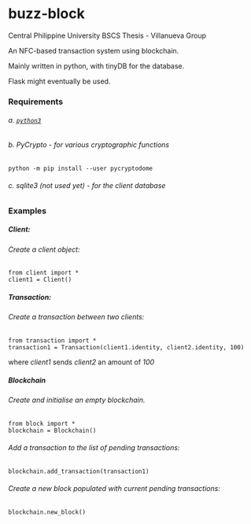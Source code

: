 # buzz-block

Central Philippine University BSCS Thesis - Villanueva Group

An NFC-based transaction system using blockchain.

Mainly written in python, with tinyDB for the database.

Flask might eventually be used.

### Requirements

###### a. [`python3`](https://www.python.org/downloads/)

###### b. PyCrypto - for various cryptographic functions

```
python -m pip install --user pycryptodome
```

###### c. sqlite3 (not used yet) - for the client database

### Examples

##### Client:

###### Create a client object:

```
from client import *
client1 = Client()
```

##### Transaction:

###### Create a transaction between two clients:

```
from transaction import *
transaction1 = Transaction(client1.identity, client2.identity, 100)
```

where _client1_ sends _client2_ an amount of _100_


##### Blockchain

###### Create and initialise an empty blockchain.

```
from block import *
blockchain = Blockchain()
```

###### Add a transaction to the list of pending transactions:

```
blockchain.add_transaction(transaction1)
```

###### Create a new block populated with current pending transactions:

```
blockchain.new_block()
```
